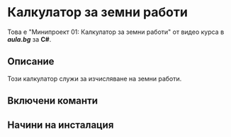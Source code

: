 ﻿# Калкулатор за земни работи
Това е "Минипроект 01: Калкулатор за земни работи" от видео курса в ***аula.bg*** за **C#**.
## Описание
Този калкулатор служи за изчисляване на земни работи.
## Включени команти

## Начини на инсталация

